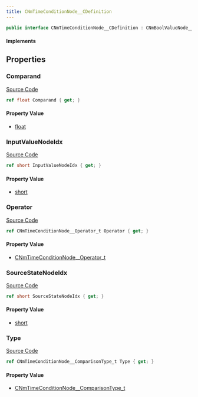```yaml
---
title: CNmTimeConditionNode__CDefinition
---
```


```csharp
public interface CNmTimeConditionNode__CDefinition : CNmBoolValueNode__CDefinition, CNmValueNode__CDefinition, CNmGraphNode__CDefinition, ISchemaClass<CNmGraphNode__CDefinition>, ISchemaClass<CNmValueNode__CDefinition>, ISchemaClass<CNmBoolValueNode__CDefinition>, ISchemaClass<CNmTimeConditionNode__CDefinition>, ISchemaField, ISchemaClass, INativeHandle
```

#### Implements

## Properties

### Comparand

[Source Code](https://github.com/swiftly-solution/swiftlys2/blob/main/managed/src/SwiftlyS2.Generated/Schemas/Interfaces/CNmTimeConditionNode__CDefinition.cs#L21)

```csharp
ref float Comparand { get; }
```

#### Property Value

- [float](https://learn.microsoft.com/dotnet/api/system.single)

### InputValueNodeIdx

[Source Code](https://github.com/swiftly-solution/swiftlys2/blob/main/managed/src/SwiftlyS2.Generated/Schemas/Interfaces/CNmTimeConditionNode__CDefinition.cs#L19)

```csharp
ref short InputValueNodeIdx { get; }
```

#### Property Value

- [short](https://learn.microsoft.com/dotnet/api/system.int16)

### Operator

[Source Code](https://github.com/swiftly-solution/swiftlys2/blob/main/managed/src/SwiftlyS2.Generated/Schemas/Interfaces/CNmTimeConditionNode__CDefinition.cs#L25)

```csharp
ref CNmTimeConditionNode__Operator_t Operator { get; }
```

#### Property Value

- [CNmTimeConditionNode__Operator_t](/docs/api/shared/schemadefinitions/cnmtimeconditionnode__operator_t)

### SourceStateNodeIdx

[Source Code](https://github.com/swiftly-solution/swiftlys2/blob/main/managed/src/SwiftlyS2.Generated/Schemas/Interfaces/CNmTimeConditionNode__CDefinition.cs#L17)

```csharp
ref short SourceStateNodeIdx { get; }
```

#### Property Value

- [short](https://learn.microsoft.com/dotnet/api/system.int16)

### Type

[Source Code](https://github.com/swiftly-solution/swiftlys2/blob/main/managed/src/SwiftlyS2.Generated/Schemas/Interfaces/CNmTimeConditionNode__CDefinition.cs#L23)

```csharp
ref CNmTimeConditionNode__ComparisonType_t Type { get; }
```

#### Property Value

- [CNmTimeConditionNode__ComparisonType_t](/docs/api/shared/schemadefinitions/cnmtimeconditionnode__comparisontype_t)

